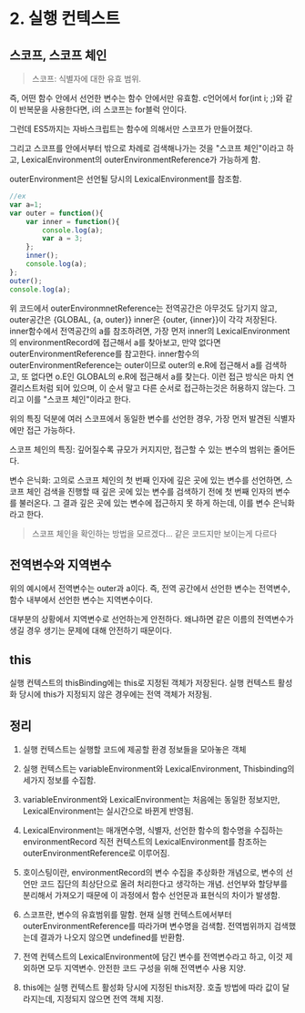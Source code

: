 # 2. 실행 컨텍스트

## 스코프, 스코프 체인

 > 스코프: 식별자에 대한 유효 범위.

즉, 어떤 함수 안에서 선언한 변수는 함수 안에서만 유효함. c언어에서 for(int i; ;)와 같이 반복문을 사용한다면, i의 스코프는 for블럭 안이다.

그런데 ES5까지는 자바스크립트는 함수에 의해서만 스코프가 만들어졌다.

그리고 스코프를 안에서부터 밖으로 차례로 검색해나가는 것을 "스코프 체인"이라고 하고, LexicalEnvironment의 outerEnvironmentReference가 가능하게 함.

outerEnvironment은 선언될 당시의 LexicalEnvironment를 참조함.

```js
//ex
var a=1;
var outer = function(){
    var inner = function(){
        console.log(a);
        var a = 3;
    };
    inner();
    console.log(a);
};
outer();
console.log(a);
```

위 코드에서 outerEnvironmnetReference는 전역공간은 아무것도 담기지 않고, outer공간은 {GLOBAL, {a, outer}} inner은 {outer, {inner}}이 각각 저장된다. inner함수에서 전역공간의 a를 참조하려면, 가장 먼저 inner의 LexicalEnvironment의 environmentRecord에 접근해서 a를 찾아보고, 만약 없다면 outerEnvironmentReference를 참고한다. inner함수의 outerEnvironmentReference는 outer이므로 outer의 e.R에 접근해서 a를 검색하고, 또 없다면 o.E인 GLOBAL의 e.R에 접근해서 a를 찾는다. 이런 접근 방식은 마치 연결리스트처럼 되어 있으며, 이 순서 말고 다른 순서로 접근하는것은 허용하지 않는다. 그리고 이를 "스코프 체인"이라고 한다.

위의 특징 덕분에 여러 스코프에서 동일한 변수를 선언한 경우, 가장 먼저 발견된 식별자에만 접근 가능하다.

스코프 체인의 특징: 깊어질수록 규모가 커지지만, 접근할 수 있는 변수의 범위는 줄어든다.

변수 은닉화: 고의로 스코프 체인의 첫 번째 인자에 깊은 곳에 있는 변수를 선언하면, 스코프 체인 검색을 진행할 때 깊은 곳에 있는 변수를 검색하기 전에 첫 번째 인자의 변수를 불러온다. 그 결과 깊은 곳에 있는 변수에 접근하지 못 하게 하는데, 이를 변수 은닉화라고 한다.

> 스코프 체인을 확인하는 방법을 모르겠다... 같은 코드지만 보이는게 다르다

## 전역변수와 지역변수

위의 예시에서 전역변수는 outer과 a이다. 즉, 전역 공간에서 선언한 변수는 전역변수, 함수 내부에서 선언한 변수는 지역변수이다.

대부분의 상황에서 지역변수로 선언하는게 안전하다. 왜냐하면 같은 이름의 전역변수가 생길 경우 생기는 문제에 대해 안전하기 때문이다.

## this

실행 컨텍스트의 thisBinding에는 this로 지정된 객체가 저장된다. 실행 컨텍스트 활성화 당시에 this가 지정되지 않은 경우에는 전역 객체가 저장됨.

## 정리

1. 실행 컨텍스트는 실행할 코드에 제공할 환경 정보들을 모아놓은 객체

2. 실행 컨텍스트는 variableEnvironment와 LexicalEnvironment, Thisbinding의 세가지 정보를 수집함.

3. variableEnvironment와 LexicalEnvironment는 처음에는 동일한 정보지만, LexicalEnvironment는 실시간으로 바뀐게 반영됨.

4. LexicalEnvironment는 매개면수명, 식별자, 선언한 함수의 함수명을 수집하는 environmentRecord 직전 컨텍스트의 LexicalEnvironment를 참조하는 outerEnvironmentReference로 이루어짐.

5. 호이스팅이란, environmentRecord의 변수 수집을 추상화한 개념으로, 변수의 선언만 코드 집단의 최상단으로 올려 처리한다고 생각하는 개념. 선언부와 할당부를 분리해서 가져오기 때문에 이 과정에서 함수 선언문과 표현식의 차이가 발생함.

6. 스코프란, 변수의 유효범위를 말함. 현재 실행 컨텍스트에서부터 outerEnvironmentReference를 따라가며 변수명을 검색함. 전역범위까지 검색했는데 결과가 나오지 않으면 undefined를 반환함.

7. 전역 컨텍스트의 LexicalEnvironment에 담긴 변수를 전역변수라고 하고, 이것 제외하면 모두 지역변수. 안전한 코드 구성을 위해 전역변수 사용 지양.

8. this에는 실행 컨텍스트 활성화 당시에 지정된 this저장. 호출 방법에 따라 값이 달라지는데, 지정되지 않으면 전역 객체 지정.
